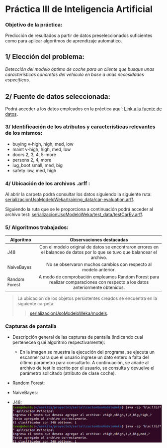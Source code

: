 # Práctica III de Inteligencia Artificial

### Objetivo de la práctica: 
Predicción de resultados a partir de datos preseleccionados suficientes como para aplicar algoritmos de aprendizaje automático.

## 1/ Elección del problema:
###### Detección del modelo óptimo de coche para un cliente que busque unas características concretas del vehículo en base a unas necesidades específicas.


## 2/ Fuente de datos seleccionada:
Podrá acceder a los datos empleados en la práctica aquí: [Link a la fuente de datos](https://github.com/lpfgarcia/ucipp/blob/master/uci/car-evaluation.arff).


### 3/ Identificación de los atributos y características relevantes de los mismos:

*  buying       v-high, high, med, low
*  maint        v-high, high, med, low
*  doors        2, 3, 4, 5-more
*  persons      2, 4, more
*  lug_boot     small, med, big
*  safety       low, med, high

### 4/ Ubicación de los archivos .arff :

Al abrir la carpeta podrá consultar los datos siguiendo la siguiente ruta:
[serializacionUsoModeloWeka/training_data/car-evaluation.arff]().

Siguiendo la ruta que se le proporciona a continuación podrá acceder al archivo test:
[serializacionUsoModeloWeka/test_data/testCarEv.arff]().

### 5/ Algoritmos trabajados:

| Algoritmo  | Observaciones destacadas |
| ------------- |:-------------:|
| J48     | Con el modelo original de datos se encontraron errores en el balanceo de datos por lo que se tuvo que balancear el archivo.|
|   NaiveBayes    |  No se observaron muchos cambios con respecto al modelo anterior.  |
| Random Forest     | A modo de comprobación empleamos Random Forest para realizar comparaciones con respecto a los datos anteriormente obtenidos. |

> La ubicación de los objetos persistentes creados se encuentra en la siguiente carpeta:
>
>> [serializacionUsoModeloWeka/models]().

### Capturas de pantalla
* Descripción general de las capturas de pantalla (indicando cual pertenecea q ué algoritmo respectivamente): 
    * En la imagen se muestra la ejecución del programa, se ejecuta un escanner para que el usuario ingrese un dato entero a falta del último parámetro para consultarlo. A continuación, se añade al archivo de test lo escrito por el usuario, se consulta y devuelve el parámetro solicitado (atributo de clase coche). 
* Random Forest:

* NaiveBayes: 

* J48: 
  ![](j48.png)

